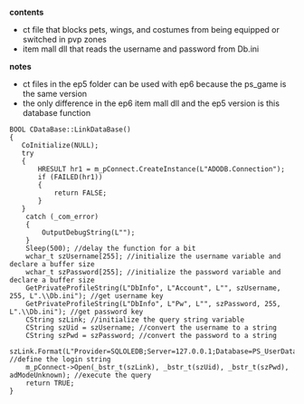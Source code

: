 **contents**
* ct file that blocks pets, wings, and costumes from being equipped or switched in pvp zones
* item mall dll that reads the username and password from Db.ini

**notes**
* ct files in the ep5 folder can be used with ep6 because the ps_game is the same version
* the only difference in the ep6 item mall dll and the ep5 version is this database function

```
BOOL CDataBase::LinkDataBase()
{
   CoInitialize(NULL);
   try
   {
	   HRESULT hr1 = m_pConnect.CreateInstance(L"ADODB.Connection");
	   if (FAILED(hr1))
	   {
		   return FALSE;
	   }
   }
	catch (_com_error)
	{
		OutputDebugString(L"");
	}
	Sleep(500); //delay the function for a bit
	wchar_t szUsername[255]; //initialize the username variable and declare a buffer size
	wchar_t szPassword[255]; //initialize the password variable and declare a buffer size
	GetPrivateProfileString(L"DbInfo", L"Account", L"", szUsername, 255, L".\\Db.ini"); //get username key
	GetPrivateProfileString(L"DbInfo", L"Pw", L"", szPassword, 255, L".\\Db.ini"); //get password key
	CString szLink; //initialize the query string variable
	CString szUid = szUsername; //convert the username to a string
	CString szPwd = szPassword; //convert the password to a string
	szLink.Format(L"Provider=SQLOLEDB;Server=127.0.0.1;Database=PS_UserData;"); //define the login string
	m_pConnect->Open(_bstr_t(szLink), _bstr_t(szUid), _bstr_t(szPwd), adModeUnknown); //execute the query
	return TRUE;
}
```

